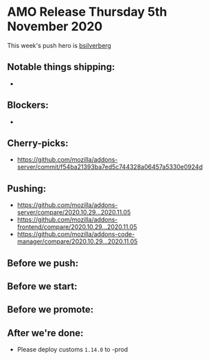 # AMO Release Thursday 5th November 2020

This week's push hero is [bsilverberg](https://github.com/bobsilverberg)

## Notable things shipping:

-

## Blockers:

-

## Cherry-picks:

- https://github.com/mozilla/addons-server/commit/f54ba21393ba7ed5c744328a06457a5330e0924d

## Pushing:

- https://github.com/mozilla/addons-server/compare/2020.10.29...2020.11.05
- https://github.com/mozilla/addons-frontend/compare/2020.10.29...2020.11.05
- https://github.com/mozilla/addons-code-manager/compare/2020.10.29...2020.11.05

## Before we push:

## Before we start:

## Before we promote:

## After we're done:

- Please deploy customs `1.14.0` to -prod
